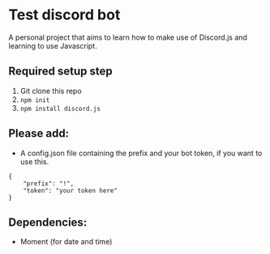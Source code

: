 # Test discord bot

A personal project that aims to learn how to make use of Discord.js and learning to use Javascript.

## Required setup step
1. Git clone this repo
2. ` npm init `
3. ` npm install discord.js `

## Please add:
+ A config.json file containing the prefix and your bot token, if you want to use this.
```
{
	"prefix": "!",
	"token": "your token here"
}
```


## Dependencies:
+ Moment (for date and time)
